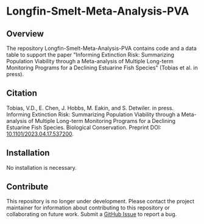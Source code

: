 # Longfin-Smelt-Meta-Analysis-PVA

## Overview
The repository Longfin-Smelt-Meta-Analysis-PVA contains code and a data table to support the paper "Informing Extinction Risk: Summarizing Population Viability through a Meta-analysis of Multiple Long-term Monitoring Programs for a Declining Estuarine Fish Species" (Tobias et al. in press). 

## Citation
Tobias, V.D., E. Chen, J. Hobbs, M. Eakin, and S. Detwiler. in press. Informing Extinction Risk: Summarizing Population Viability through a Meta-analysis of Multiple Long-term Monitoring Programs for a Declining Estuarine Fish Species. Biological Conservation. Preprint DOI: [10.1101/2023.04.17.537200](https://doi.org/10.1101/2023.04.17.537200).

## Installation
No installation is necessary.

## Contribute
This repository is no longer under development. Please contact the project maintainer for information about contributing to this repository or collaborating on future work. Submit a [GitHub Issue](https://github.com/USFWS/Longfin-Smelt-Meta_Analysis_PVA/issues) to report a bug.
